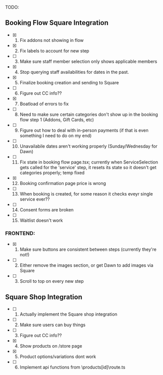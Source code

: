 TODO:

## Booking Flow Square Integration 

- [x] 1. Fix addons not showing in flow 
- [x] 2. Fix labels to account for new step
- [ ] 3. Make sure staff member selection only shows applicable members
- [x] 4. Stop querying staff availabilities for dates in the past.
- [x] 5. Finalize booking creation and sending to Square
- [ ] 6. Figure out CC info??
- [x] 7. Boatload of errors to fix
- [ ] 8. Need to make sure certain categories don't show up in the booking flow step 1 (Addons, Gift Cards, etc)
- [ ] 9. Figure out how to deal with in-person payments (if that is even something I need to do on my end)
- [ ] 10. Unavailabile dates aren't working properly (Sunday/Wednesday for Dawn)
- [ ] 11. Fix state in booking flow page.tsx; currently when ServiceSelection gets called for the 'service' step, it resets its state so it doesn't get categories properly; temp fixed
- [x] 12. Booking confirmation page price is wrong
- [ ] 13. When booking is created, for some reason it checks eveyr single service ever??
- [ ] 14. Consent forms are broken
- [ ] 15. Waitlist doesn't work


### FRONTEND:

- [x] 1. Make sure buttons are consistent between steps (currently they're not!)
- [ ] 2. Either remove the images section, or get Dawn to add images via Square
- [ ] 3. Scroll to top on every new step

## Square Shop Integration

- [ ] 1. Actually implement the Square shop integration
- [ ] 2. Make sure users can buy things
- [ ] 3. Figure out CC info??
- [x] 4. Show products on /store page
- [x] 5. Product options/variations dont work
- [ ] 6. Implement api functions from \products\[id]\route.ts
